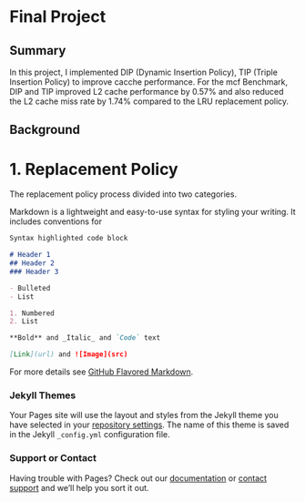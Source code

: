 # Final Project

## Summary

In this project, I implemented DIP (Dynamic Insertion Policy), TIP (Triple Insertion Policy) to improve cacche performance.
For the mcf Benchmark, DIP and TIP improved L2 cache performance by 0.57% and also reduced the L2 cache miss rate by 1.74%
compared to the LRU replacement policy.

## Background

# 1. Replacement Policy

The replacement policy process divided into two categories.

Markdown is a lightweight and easy-to-use syntax for styling your writing. It includes conventions for

```markdown
Syntax highlighted code block

# Header 1
## Header 2
### Header 3

- Bulleted
- List

1. Numbered
2. List

**Bold** and _Italic_ and `Code` text

[Link](url) and ![Image](src)
```

For more details see [GitHub Flavored Markdown](https://guides.github.com/features/mastering-markdown/).

### Jekyll Themes

Your Pages site will use the layout and styles from the Jekyll theme you have selected in your [repository settings](https://github.com/arsd098/arsd098.github.io/settings). The name of this theme is saved in the Jekyll `_config.yml` configuration file.

### Support or Contact

Having trouble with Pages? Check out our [documentation](https://help.github.com/categories/github-pages-basics/) or [contact support](https://github.com/contact) and we’ll help you sort it out.

